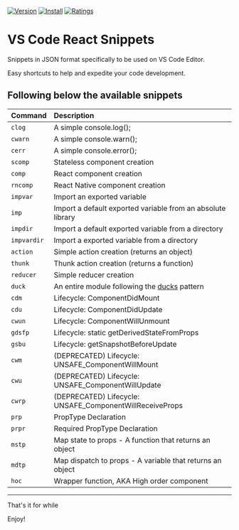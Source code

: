 [![Version](https://vsmarketplacebadge.apphb.com/version-short/igorming.useful-react-snippets.svg)](https://marketplace.visualstudio.com/items?itemName=igorming.useful-react-snippets)
[![Install](https://vsmarketplacebadge.apphb.com/installs-short/igorming.useful-react-snippets.svg)](https://marketplace.visualstudio.com/items?itemName=igorming.useful-react-snippets)
[![Ratings](https://vsmarketplacebadge.apphb.com/rating-short/igorming.useful-react-snippets.svg)](https://marketplace.visualstudio.com/items?itemName=igorming.useful-react-snippets)

# VS Code React Snippets

Snippets in JSON format specifically to be used on VS Code Editor.

Easy shortcuts to help and expedite your code development.

Following below the available snippets
---

| Command  | Description |
| :------- | :---------- |
| `clog`   | A simple console.log(); |
| `cwarn`   | A simple console.warn(); |
| `cerr`   | A simple console.error(); |
| `scomp` | Stateless component creation |
| `comp`  | React component creation |
| `rncomp`  | React Native component creation |
| `impvar`| Import an exported variable |
| `imp`   | Import a default exported variable from an absolute library |
| `impdir`| Import a default exported variable from a directory |
| `impvardir`| Import a exported variable from a directory |
| `action`| Simple action creation (returns an object) |
| `thunk` | Thunk action creation (returns a function) |
| `reducer`| Simple reducer creation |
| `duck`  | An entire module following the [ducks](https://github.com/erikras/ducks-modular-redux) pattern |
| `cdm`  | Lifecycle: ComponentDidMount |
| `cdu`  | Lifecycle: ComponentDidUpdate |
| `cwun`  | Lifecycle: ComponentWillUnmount |
| `gdsfp`  | Lifecycle: static getDerivedStateFromProps |
| `gsbu`  | Lifecycle: getSnapshotBeforeUpdate |
| `cwm`  | (DEPRECATED) Lifecycle: UNSAFE_ComponentWillMount |
| `cwu`  | (DEPRECATED) Lifecycle: UNSAFE_ComponentWillUpdate |
| `cwrp`  | (DEPRECATED) Lifecycle: UNSAFE_ComponentWillReceiveProps |
| `prp`  | PropType Declaration |
| `prpr`  | Required PropType Declaration |
| `mstp`  | Map state to props - A function that returns an object |
| `mdtp`  | Map dispatch to props - A variable that returns an object |
| `hoc`  | Wrapper function, AKA High order component |

---

That's it for while

Enjoy!
